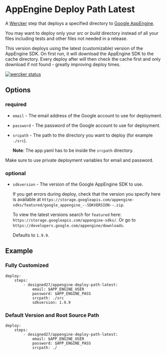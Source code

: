 # AppEngine Deploy Path Latest

A [Wercker](http://wercker.com/) step that deploys a specified directory to [Google AppEngine](https://appengine.google.com).

You may want to deploy only your *src* or *build* directory instead of all your files including tests and other files not needed in a release.

This version deploys using the latest (customizable) version of the AppEngine SDK. On first run, it will download the AppEngine SDK to the cache directory. Every deploy after will then check the cache first and only download if not found - greatly improving deploy times.

[![wercker status](https://app.wercker.com/status/34cb20f93815c598b7ab450fc5c88d08/s/master "wercker status")](https://app.wercker.com/project/bykey/34cb20f93815c598b7ab450fc5c88d08)

## Options
### required

* `email` - The email address of the Google account to use for deployment.
* `password` - The password of the Google account to use for deployment.
* `srcpath` - The path to the directory you want to deploy (for example `./src`).

    **Note**: The app.yaml has to be inside the `srcpath` directory.
    
Make sure to use private deployment variables for email and password.

### optional

* `sdkversion` - The version of the Google AppEngine SDK to use. 

    If you get errors during deploy, check that the version you specify here is available 
    at `https://storage.googleapis.com/appengine-sdks/featured/google_appengine_--SDKVERSION--.zip`.
    
    To view the latest versions search for `featured` here: `https://storage.googleapis.com/appengine-sdks/`.
    Or go to `https://developers.google.com/appengine/downloads`.
    
    Defaults to `1.9.9`.

## Example

### Fully Customized
    deploy:
        steps:
            - designed27/appengine-deploy-path-latest:
                email: $APP_ENGINE_USER
                password: $APP_ENGINE_PASS
                srcpath: ./src
                sdkversion: 1.9.9
                
### Default Version and Root Source Path
    deploy:
        steps:
            - designed27/appengine-deploy-path-latest:
                email: $APP_ENGINE_USER
                password: $APP_ENGINE_PASS
                srcpath: ./
